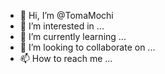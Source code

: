 - 👋 Hi, I’m @TomaMochi
- 👀 I’m interested in ...
- 🌱 I’m currently learning ...
- 💞️ I’m looking to collaborate on ...
- 📫 How to reach me ...

<!---
TomaMochi/TomaMochi is a ✨ special ✨ repository because its `README.md` (this file) appears on your GitHub profile.
You can click the Preview link to take a look at your changes.
--->
